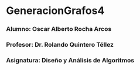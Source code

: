 # GeneracionGrafos4
### Alumno: Oscar Alberto Rocha Arcos
### Profesor: Dr. Rolando Quintero Téllez
### Asignatura: Diseño y Análisis de Algoritmos
